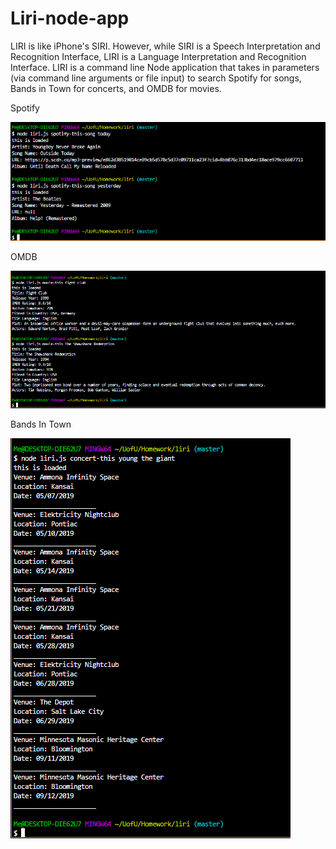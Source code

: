 # Liri-node-app

LIRI is like iPhone's SIRI. However, while SIRI is a Speech Interpretation and Recognition Interface, LIRI is a Language Interpretation and Recognition Interface. LIRI is a command line Node application that takes in parameters (via command line arguments or file input) to search Spotify for songs, Bands in Town for concerts, and OMDB for movies.

Spotify

![picture](/screenshots/spotify.PNG "Spotify")

OMDB

![picture](/screenshots/OMDB.PNG "OMDB")

Bands In Town

![picture](/screenshots/BandsInTown.PNG "Bands In Town")
